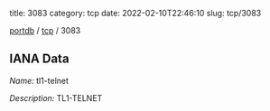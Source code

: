 title: 3083
category: tcp
date: 2022-02-10T22:46:10
slug: tcp/3083

[portdb](/) / [tcp](/category/tcp.html) / 3083


## IANA Data

_Name:_ tl1-telnet

_Description:_ TL1-TELNET

